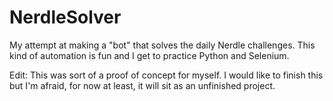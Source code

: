 # NerdleSolver

My attempt at making a "bot" that solves the daily Nerdle challenges. This kind of automation is fun and I get to practice Python and Selenium. 

Edit: This was sort of a proof of concept for myself. I would like to finish this but I'm afraid, for now at least, it will sit as an unfinished project. 
